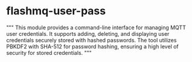 # flashmq-user-pass

"""
This module provides a command-line interface for managing MQTT user credentials. It supports
adding, deleting, and displaying user credentials securely stored with hashed passwords. The
tool utilizes PBKDF2 with SHA-512 for password hashing, ensuring a high level of security for
stored credentials.
"""
